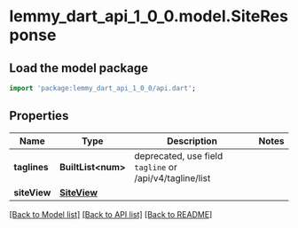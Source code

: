 # lemmy_dart_api_1_0_0.model.SiteResponse

## Load the model package
```dart
import 'package:lemmy_dart_api_1_0_0/api.dart';
```

## Properties
Name | Type | Description | Notes
------------ | ------------- | ------------- | -------------
**taglines** | **BuiltList&lt;num&gt;** | deprecated, use field `tagline` or /api/v4/tagline/list | 
**siteView** | [**SiteView**](SiteView.md) |  | 

[[Back to Model list]](../README.md#documentation-for-models) [[Back to API list]](../README.md#documentation-for-api-endpoints) [[Back to README]](../README.md)


